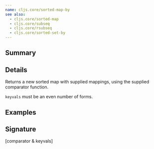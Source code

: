 ```yaml
---
name: cljs.core/sorted-map-by
see also:
  - cljs.core/sorted-map
  - cljs.core/subseq
  - cljs.core/rsubseq
  - cljs.core/sorted-set-by
---
```


## Summary

## Details

Returns a new sorted map with supplied mappings, using the supplied comparator
function.

`keyvals` must be an even number of forms.

## Examples

## Signature
[comparator & keyvals]
